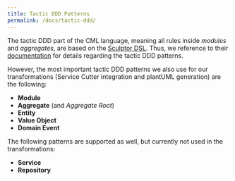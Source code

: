 ```yaml
---
title: Tactic DDD Patterns
permalink: /docs/tactic-ddd/
---
```


The tactic DDD part of the CML language, meaning all rules inside *modules* and *aggregates*, are based on the [Sculptor DSL](https://github.com/sculptor/sculptor). Thus, we reference to their [documentation](http://sculptorgenerator.org/documentation/advanced-tutorial#domain-driven-design) for details regarding the tactic DDD patterns.

However, the most important tactic DDD patterns we also use for our transformations (Service Cutter integration and plantUML generation) are the following:

 * **Module**
 * **Aggregate** (and *Aggregate Root*)
 * **Entity**
 * **Value Object**
 * **Domain Event**

The following patterns are supported as well, but currently not used in the transformations:

 * **Service**
 * **Repository**

